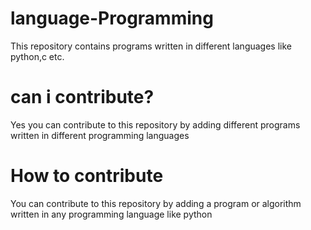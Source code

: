 # language-Programming
This repository contains programs written in different languages like python,c etc.

# can i contribute?
Yes you can contribute to this repository by adding different programs written in different programming languages

# How to contribute
You can contribute to this repository by adding a program or algorithm written in any programming language like python
